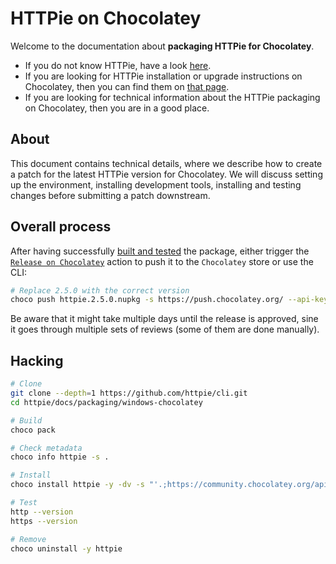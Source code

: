 # HTTPie on Chocolatey

Welcome to the documentation about **packaging HTTPie for Chocolatey**.

- If you do not know HTTPie, have a look [here](https://httpie.io/cli).
- If you are looking for HTTPie installation or upgrade instructions on Chocolatey, then you can find them on [that page](https://httpie.io/docs#chocolatey).
- If you are looking for technical information about the HTTPie packaging on Chocolatey, then you are in a good place.

## About

This document contains technical details, where we describe how to create a patch for the latest HTTPie version for Chocolatey.
We will discuss setting up the environment, installing development tools, installing and testing changes before submitting a patch downstream.

## Overall process

After having successfully [built and tested](#hacking) the package, either trigger the
[`Release on Chocolatey`](https://github.com/httpie/cli/actions/workflows/release-choco.yml) action
to push it to the `Chocolatey` store or use the CLI:

```bash
# Replace 2.5.0 with the correct version
choco push httpie.2.5.0.nupkg -s https://push.chocolatey.org/ --api-key=API_KEY
```

Be aware that it might take multiple days until the release is approved, sine it goes through multiple
sets of reviews (some of them are done manually).

## Hacking

```bash
# Clone
git clone --depth=1 https://github.com/httpie/cli.git
cd httpie/docs/packaging/windows-chocolatey

# Build
choco pack

# Check metadata
choco info httpie -s .

# Install
choco install httpie -y -dv -s "'.;https://community.chocolatey.org/api/v2/'"

# Test
http --version
https --version

# Remove
choco uninstall -y httpie
```
